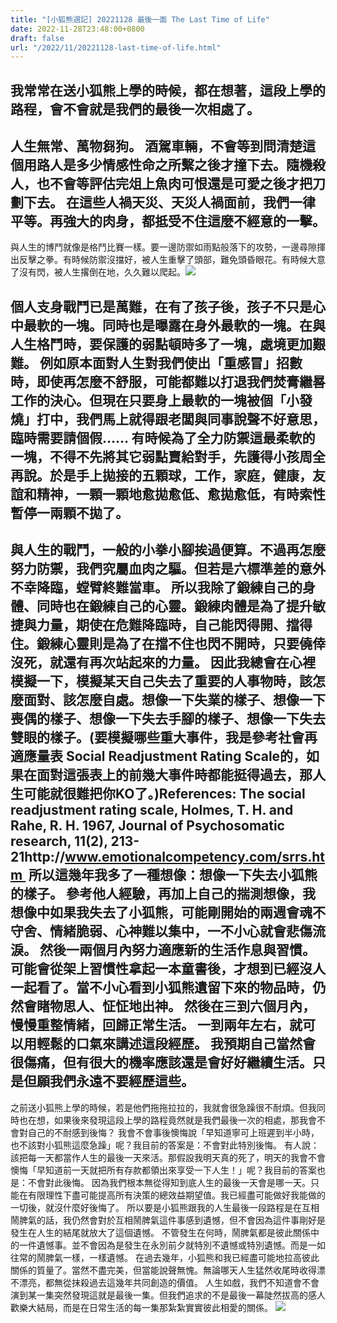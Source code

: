 ```yaml
---
title: "[小狐熊週記] 20221128 最後一面 The Last Time of Life"
date: 2022-11-28T23:48:00+0800
draft: false
url: "/2022/11/20221128-last-time-of-life.html"
---
```


我常常在送小狐熊上學的時候，都在想著，這段上學的路程，會不會就是我們的最後一次相處了。
--
人生無常、萬物芻狗。
酒駕車輛，不會等到問清楚這個用路人是多少情感性命之所繫之後才撞下去。隨機殺人，也不會等評估完俎上魚肉可恨還是可愛之後才把刀劃下去。
在這些人禍天災、天災人禍面前，我們一律平等。再強大的肉身，都抵受不住這麼不經意的一擊。
--
與人生的博鬥就像是格鬥比賽一樣。要一邊防禦如雨點般落下的攻勢，一邊尋隙揮出反擊之拳。有時候防禦沒擋好，被人生重擊了頭部，難免頭昏眼花。有時候大意了沒有閃，被人生撂倒在地，久久難以爬起。![]($https://blogger.googleusercontent.com/img/a/AVvXsEgkW1fEbpthvHyH-wFltyme-uSe-OFzgjLhW852MNeNGpCh_d90ETbKurunoFK3KFCCGraXP6qV9EaOHBUFaq86iq2K98aUlzgcw3o9sNUeQp1FCKGIIskuQpvMtiVgbt_Nn1vwLr9gNGACUgl4pR8yIzKGfnRxnGrnYIq2OrWA0MarHs_aq4MilO6R)

個人支身戰鬥已是萬難，在有了孩子後，孩子不只是心中最軟的一塊。同時也是曝露在身外最軟的一塊。在與人生格鬥時，要保護的弱點頓時多了一塊，處境更加艱難。
例如原本面對人生對我們使出「重感冒」招數時，即使再怎麼不舒服，可能都難以打退我們焚膏繼晷工作的決心。但現在只要身上最軟的一塊被個「小發燒」打中，我們馬上就得跟老闆與同事說聲不好意思，臨時需要請個假……
有時候為了全力防禦這最柔軟的一塊，不得不先將其它弱點賣給對手，先護得小孩周全再說。於是手上拋接的五顆球，工作，家庭，健康，友誼和精神，一顆一顆地愈拋愈低、愈拋愈低，有時索性暫停一兩顆不拋了。
--
與人生的戰鬥，一般的小拳小腳挨過便算。不過再怎麼努力防禦，我們究屬血肉之驅。但若是六標準差的意外不幸降臨，螳臂終難當車。
所以我除了鍛練自己的身體、同時也在鍛練自己的心靈。鍛練肉體是為了提升敏捷與力量，期使在危難降臨時，自己能閃得開、擋得住。鍛練心靈則是為了在擋不住也閃不開時，只要僥倖沒死，就還有再次站起來的力量。
因此我總會在心裡模擬一下，模擬某天自己失去了重要的人事物時，該怎麼面對、該怎麼自處。想像一下失業的樣子、想像一下喪偶的樣子、想像一下失去手腳的樣子、想像一下失去雙眼的樣子。(要模擬哪些重大事件，我是參考社會再適應量表 Social Readjustment Rating Scale的，如果在面對這張表上的前幾大事件時都能挺得過去，那人生可能就很難把你KO了。)References: The social readjustment rating scale, Holmes, T. H. and Rahe, R. H. 1967, Journal of Psychosomatic research, 11(2), 213-21http://www.emotionalcompetency.com/srrs.htm 
所以這幾年我多了一種想像：想像一下失去小狐熊的樣子。
參考他人經驗，再加上自己的揣測想像，我想像中如果我失去了小狐熊，可能剛開始的兩週會魂不守舍、情緒脆弱、心神難以集中，一不小心就會悲傷流淚。
然後一兩個月內努力適應新的生活作息與習慣。可能會從架上習慣性拿起一本童書後，才想到已經沒人一起看了。當不小心看到小狐熊遺留下來的物品時，仍然會睹物思人、怔怔地出神。
然後在三到六個月內，慢慢重整情緒，回歸正常生活。
一到兩年左右，就可以用輕鬆的口氣來講述這段經歷。
我預期自己當然會很傷痛，但有很大的機率應該還是會好好繼續生活。只是但願我們永遠不要經歷這些。
--
之前送小狐熊上學的時候，若是他們拖拖拉拉的，我就會很急躁很不耐煩。但我同時也在想，如果後來發現這段上學的路程竟然就是我們最後一次的相處，那我會不會對自己的不耐感到後悔？
我會不會事後懊悔說「早知道寧可上班遲到半小時，也不該對小狐熊這麼急躁」呢？我目前的答案是：不會對此特別後悔。
有人說：該把每一天都當作人生的最後一天來活。那假設我明天真的死了，明天的我會不會懊悔「早知道前一天就把所有存款都領出來享受一下人生！」呢？我目前的答案也是：不會對此後悔。
因為我們根本無從得知到底人生的最後一天會是哪一天。只能在有限理性下盡可能提高所有決策的總效益期望值。我已經盡可能做好我能做的一切後，就沒什麼好後悔了。
所以要是小狐熊跟我的人生最後一段路程是在互相鬧脾氣的話，我仍然會對於互相鬧脾氣這件事感到遺憾，但不會因為這件事剛好是發生在人生的結尾就放大了這個遺憾。
不管發生在何時，鬧脾氣都是彼此關係中的一件遺憾事。並不會因為是發生在永別前夕就特別不遺憾或特別遺憾。而是一如往常的鬧脾氣一樣，一樣遺憾。
在過去幾年，小狐熊和我已經盡可能地拉高彼此關係的質量了。當然不盡完美，但當能說聲無愧。無論哪天人生猛然收尾時收得漂不漂亮，都無從抹殺過去這幾年共同創造的價值。
人生如戲，我們不知道會不會演到某一集突然發現這就是最後一集。但我們追求的不是最後一幕陡然拔高的感人歡樂大結局，而是在日常生活的每一集那紮紮實實彼此相愛的關係。
![]($https://blogger.googleusercontent.com/img/a/AVvXsEiU1_Kvak2LAWvsejVgc-MU_aRYh2Z1pllMzhzBnoEc3FrXlnQ_35nCgS4OA46Qw31Vu7ZyppalexFMPxl9EuZAc-slrpjH9GN1-EpZx9qFgH5sYoML9mVvsGZQnbWeLdSd1CZPFMX2btnxvy9NU7z3E9sd8F2M4y2tvsAn916UNqAraLb2qQVcn2r6=w400-h228)


